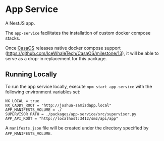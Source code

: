# App Service

A NestJS app.

The `app-service` facilitates the installation of custom docker compose stacks.

Once [CasaOS](https://www.casaos.io/) releases native docker compose support
(https://github.com/IceWhaleTech/CasaOS/milestone/13), it will be able to serve
as a drop-in replacement for this package.

## Running Locally

To run the app service locally, execute `npm start app-service` with the
following environment variables set:

```
NX_LOCAL = true
NX_CADDY_ROOT = "http://joshua-samizdapp.local"
APP_MANIFESTS_VOLUME = ./
SUPERVISOR_PATH = ./packages/app-service/src/supervisor.py
APP_API_ROOT = "http://localhost:3412/smz/api/app"
```

A `manifests.json` file will be created under the directory specified by
`APP_MANIFESTS_VOLUME`.
